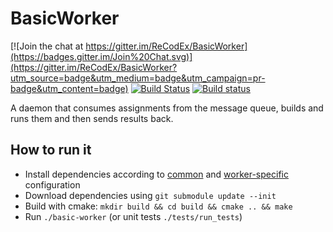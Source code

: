 # BasicWorker

[![Join the chat at https://gitter.im/ReCodEx/BasicWorker](https://badges.gitter.im/Join%20Chat.svg)](https://gitter.im/ReCodEx/BasicWorker?utm_source=badge&utm_medium=badge&utm_campaign=pr-badge&utm_content=badge)
[![Build Status](https://travis-ci.org/ReCodEx/BasicWorker.svg?branch=master)](https://travis-ci.org/ReCodEx/BasicWorker)
[![Build status](https://ci.appveyor.com/api/projects/status/uoqm0w32b5u9k3cy/branch/master?svg=true)](https://ci.appveyor.com/project/ReCodEx/basicworker/branch/master)

A daemon that consumes assignments from the message queue, builds and runs them 
and then sends results back.

## How to run it

- Install dependencies according to [common](https://github.com/ReCodEx/GlobalWiki/wiki/System-configuration#common) and [worker-specific](https://github.com/ReCodEx/GlobalWiki/wiki/System-configuration#worker) configuration
- Download dependencies using `git submodule update --init`
- Build with cmake: `mkdir build && cd build && cmake .. && make`
- Run `./basic-worker` (or unit tests `./tests/run_tests`)
